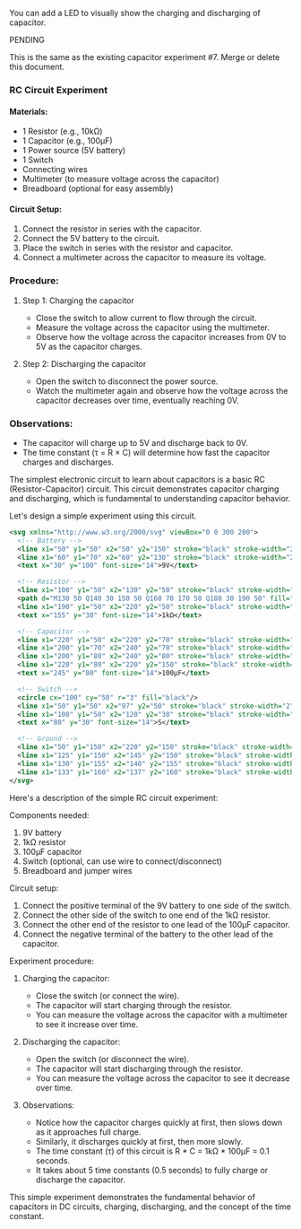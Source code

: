 

You can add a LED to visually show the charging and discharging of capacitor.

PENDING

This is the same as the existing capacitor experiment #7. Merge or delete this document.

### RC Circuit Experiment

#### Materials:

- 1 Resistor (e.g., 10kΩ)
- 1 Capacitor (e.g., 100μF)
- 1 Power source (5V battery)
- 1 Switch
- Connecting wires
- Multimeter (to measure voltage across the capacitor)
- Breadboard (optional for easy assembly)

#### Circuit Setup:

1. Connect the resistor in series with the capacitor.
2. Connect the 5V battery to the circuit.
3. Place the switch in series with the resistor and capacitor.
4. Connect a multimeter across the capacitor to measure its voltage.

### Procedure:

1. Step 1: Charging the capacitor

   - Close the switch to allow current to flow through the circuit.
   - Measure the voltage across the capacitor using the multimeter.
   - Observe how the voltage across the capacitor increases from 0V to 5V as the capacitor charges.

2. Step 2: Discharging the capacitor

   - Open the switch to disconnect the power source.
   - Watch the multimeter again and observe how the voltage across the capacitor decreases over time, eventually reaching 0V.

### Observations:

- The capacitor will charge up to 5V and discharge back to 0V.
- The time constant (τ = R × C) will determine how fast the capacitor charges and discharges.

The simplest electronic circuit to learn about capacitors is a basic RC (Resistor-Capacitor) circuit. This circuit demonstrates capacitor charging and discharging, which is fundamental to understanding capacitor behavior.

Let's design a simple experiment using this circuit.


```svg
<svg xmlns="http://www.w3.org/2000/svg" viewBox="0 0 300 200">
  <!-- Battery -->
  <line x1="50" y1="50" x2="50" y2="150" stroke="black" stroke-width="2"/>
  <line x1="60" y1="70" x2="60" y2="130" stroke="black" stroke-width="2"/>
  <text x="30" y="100" font-size="14">9V</text>

  <!-- Resistor -->
  <line x1="100" y1="50" x2="130" y2="50" stroke="black" stroke-width="2"/>
  <path d="M130 50 Q140 30 150 50 Q160 70 170 50 Q180 30 190 50" fill="none" stroke="black" stroke-width="2"/>
  <line x1="190" y1="50" x2="220" y2="50" stroke="black" stroke-width="2"/>
  <text x="155" y="30" font-size="14">1kΩ</text>

  <!-- Capacitor -->
  <line x1="220" y1="50" x2="220" y2="70" stroke="black" stroke-width="2"/>
  <line x1="200" y1="70" x2="240" y2="70" stroke="black" stroke-width="2"/>
  <line x1="200" y1="80" x2="240" y2="80" stroke="black" stroke-width="2"/>
  <line x1="220" y1="80" x2="220" y2="150" stroke="black" stroke-width="2"/>
  <text x="245" y="80" font-size="14">100µF</text>

  <!-- Switch -->
  <circle cx="100" cy="50" r="3" fill="black"/>
  <line x1="50" y1="50" x2="97" y2="50" stroke="black" stroke-width="2"/>
  <line x1="100" y1="50" x2="120" y2="30" stroke="black" stroke-width="2"/>
  <text x="80" y="30" font-size="14">S</text>

  <!-- Ground -->
  <line x1="50" y1="150" x2="220" y2="150" stroke="black" stroke-width="2"/>
  <line x1="125" y1="150" x2="145" y2="150" stroke="black" stroke-width="4"/>
  <line x1="130" y1="155" x2="140" y2="155" stroke="black" stroke-width="3"/>
  <line x1="133" y1="160" x2="137" y2="160" stroke="black" stroke-width="2"/>
</svg>

```

Here's a description of the simple RC circuit experiment:

Components needed:

1. 9V battery
2. 1kΩ resistor
3. 100µF capacitor
4. Switch (optional, can use wire to connect/disconnect)
5. Breadboard and jumper wires

Circuit setup:

1. Connect the positive terminal of the 9V battery to one side of the switch.
2. Connect the other side of the switch to one end of the 1kΩ resistor.
3. Connect the other end of the resistor to one lead of the 100µF capacitor.
4. Connect the negative terminal of the battery to the other lead of the capacitor.

Experiment procedure:

1. Charging the capacitor:

   - Close the switch (or connect the wire).
   - The capacitor will start charging through the resistor.
   - You can measure the voltage across the capacitor with a multimeter to see it increase over time.

2. Discharging the capacitor:

   - Open the switch (or disconnect the wire).
   - The capacitor will start discharging through the resistor.
   - You can measure the voltage across the capacitor to see it decrease over time.

3. Observations:

   - Notice how the capacitor charges quickly at first, then slows down as it approaches full charge.
   - Similarly, it discharges quickly at first, then more slowly.
   - The time constant (τ) of this circuit is R * C = 1kΩ * 100µF = 0.1 seconds.
   - It takes about 5 time constants (0.5 seconds) to fully charge or discharge the capacitor.

This simple experiment demonstrates the fundamental behavior of capacitors in DC circuits, charging, discharging, and the concept of the time constant.

